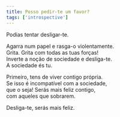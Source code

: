 ```yaml
---
title: Posso pedir-te um favor?
tags: ['introspective']
---
```


Podias tentar desligar-te.  

Agarra num papel e rasga-o violentamente.  
Grita. Grita com todas as tuas forças!  
Inverte a noção de sociedade e desliga-te.  
A sociedade és tu.  

Primeiro, tens de viver contigo própria.  
Se isso é incompatível com a sociedade,  
que o seja! Serás mais feliz contigo,  
com aqueles que sobrarem.  

Desliga-te, serás mais feliz.
